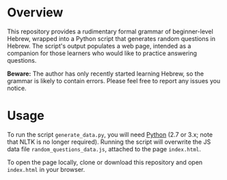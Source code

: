 # Overview

This repository provides a rudimentary formal grammar of beginner-level Hebrew, wrapped into a Python script that generates random questions in Hebrew. The script's output populates a web page, intended as a companion for those learners who would like to practice answering questions.

**Beware:** The author has only recently started learning Hebrew, so the grammar is likely to contain errors. Please feel free to report any issues you notice.

# Usage

To run the script `generate_data.py`, you will need [Python](https://www.python.org/downloads) (2.7 or 3.x; note that NLTK is no longer required). Running the script will overwrite the JS data file `random_questions_data.js`, attached to the page `index.html`.

To open the page locally, clone or download this repository and open `index.html` in your browser.
